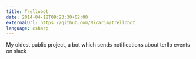 ```yaml
---
title: Trellobot
date: 2014-04-18T09:23:30+02:00
externalUrl: https://github.com/Nicarim/trellobot
language: csharp
---
```

My oldest public project, a bot which sends notifications about terllo events on slack
